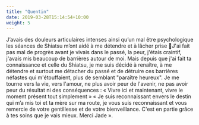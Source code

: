 ```yaml
---
title: "Quentin"
date: 2019-03-28T15:14:54+10:00
weight: 5
---
```


J’avais des douleurs articulaires intenses ainsi qu’un mal être psychologique les séances de Shiatsu m’ont aidé à me détendre et à lâcher prise 🙏J'ai fait pas mal de progrès avant je vivais dans le passé, la peur, j'étais craintif, j'avais mis beaucoup de barrières autour de moi. Mais depuis que j'ai fait ta connaissance et celle du Shiatsu, je me suis décidé à renaître, à me détendre et surtout me détacher du passé et de détruire ces barrières néfastes qui m'étouffaient, plus de semblant "paraître heureux". Je me tourne vers la vie, vers l'amour, ne plus avoir peur de l'avenir, ne pas avoir peur du résultat ni des conséquences :
« Vivre ici et maintenant, vivre le moment présent tout simplement » « Je suis reconnaissant envers le destin qui m’a mis toi et ta mère sur ma route, je vous suis reconnaissant et vous remercie de votre gentillesse et de votre bienveillance. C'est en partie grâce à tes soins que je vais mieux. Merci Jade ».